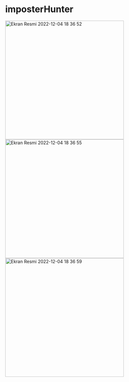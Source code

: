 # imposterHunter

<img width="376" alt="Ekran Resmi 2022-12-04 18 36 52" src="https://user-images.githubusercontent.com/28389250/205499938-7bae9dec-2159-4436-a0ea-6ebd38e29991.png">
<img width="376" alt="Ekran Resmi 2022-12-04 18 36 55" src="https://user-images.githubusercontent.com/28389250/205499940-abe3e233-b221-4b34-aac1-5a1b551faf05.png">
<img width="376" alt="Ekran Resmi 2022-12-04 18 36 59" src="https://user-images.githubusercontent.com/28389250/205499941-31885cfe-b399-42e0-a44c-3c5c744b9727.png">
